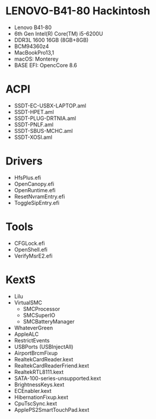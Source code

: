 # LENOVO-B41-80 Hackintosh
- Lenovo B41-80
- 6th Gen Intel(R) Core(TM) i5-6200U
- DDR3L 1600 16GB (8GB+8GB)
- BCM94360z4
- MacBookPro13,1
- macOS: Monterey
- BASE EFI: OpencCore 8.6
# ACPI
- SSDT-EC-USBX-LAPTOP.aml
- SSDT-HPET.aml
- SSDT-PLUG-DRTNIA.aml
- SSDT-PNLF.aml
- SSDT-SBUS-MCHC.aml
- SSDT-XOSI.aml
# Drivers
- HfsPlus.efi
- OpenCanopy.efi
- OpenRuntime.efi
- ResetNvramEntry.efi
- ToggleSipEntry.efi
# Tools
- CFGLock.efi
- OpenShell.efi
- VerifyMsrE2.efi
# KextS
- Lilu
- VirtualSMC
  + SMCProcessor
  + SMCSuperIO
  + SMCBatteryManager
- WhateverGreen
- AppleALC
- RestrictEvents
- USBPorts (USBInjectAll)
- AirportBrcmFixup
- RealtekCardReader.kext
- RealtekCardReaderFriend.kext
- RealtekRTL8111.kext
- SATA-100-series-unsupported.kext
- BrightnessKeys.kext
- ECEnabler.kext
- HibernationFixup.kext
- CpuTscSync.kext
- ApplePS2SmartTouchPad.kext
